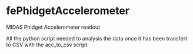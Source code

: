 # fePhidgetAccelerometer
MIDAS Phidget Accelerometer readout

All the python script needed to analysis the data once it has been transfert to CSV with the acc_to_csv script




